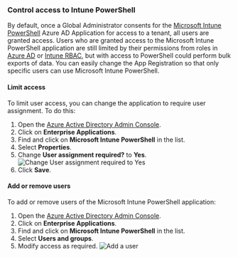 ### Control access to Intune PowerShell
By default, once a Global Administrator consents for the [Microsoft Intune PowerShell](https://docs.microsoft.com/en-us/samples/microsoftgraph/powershell-intune-samples/intune-graph-samples/) Azure AD Application for access to a tenant, all users are granted access. Users who are granted access to the Microsoft Intune PowerShell application are still limited by their permissions from roles in [Azure AD](https://docs.microsoft.com/en-us/azure/active-directory/users-groups-roles/directory-assign-admin-roles) or [Intune RBAC](https://docs.microsoft.com/en-us/mem/intune/fundamentals/role-based-access-control), but with access to PowerShell could perform bulk exports of data. You can easily change the App Registration so that only specific users can use Microsoft Intune PowerShell.

#### Limit access
To limit user access, you can change the application to require user assignment. To do this:

1. Open the [Azure Active Directory Admin Console](http://aad.portal.azure.com).
2. Click on **Enterprise Applications**.
3. Find and click on **Microsoft Intune PowerShell** in the list.
4. Select **Properties**.
5. Change **User assignment required?** to **Yes**.
  ![Change User assignment required to Yes](https://github.com/scottbreenmsft/scripts/blob/master/Intune/ControlIntunePowerShell/Intune-PowerShell-User-Assignment.png)
6. Click **Save**.

#### Add or remove users
To add or remove users of the Microsoft Intune PowerShell application:
1. Open the [Azure Active Directory Admin Console](http://aad.portal.azure.com).
2. Click on **Enterprise Applications**.
3. Find and click on **Microsoft Intune PowerShell** in the list.
4. Select **Users and groups**.
5. Modify access as required.
  ![Add a user](https://github.com/scottbreenmsft/scripts/blob/master/Intune/ControlIntunePowerShell/Intune-PowerShell-Add-User.png)
